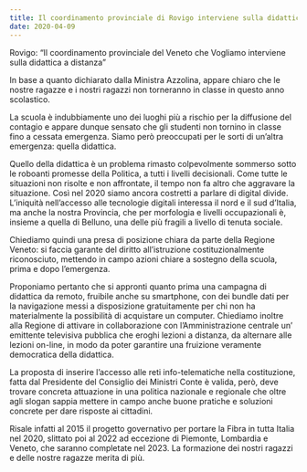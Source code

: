 ```yaml
---
title: Il coordinamento provinciale di Rovigo interviene sulla didattica a distanza
date: 2020-04-09
---
```


Rovigo: “Il coordinamento provinciale del Veneto che Vogliamo interviene sulla didattica a distanza”

In base a quanto dichiarato dalla Ministra Azzolina, appare chiaro che le nostre ragazze e i nostri ragazzi non torneranno in classe in questo anno scolastico.

La scuola è indubbiamente uno dei luoghi più a rischio per la diffusione del contagio e appare dunque sensato che gli studenti non tornino in classe fino a cessata emergenza. Siamo però preoccupati per le sorti di un’altra emergenza: quella didattica.

Quello della didattica è un problema rimasto colpevolmente sommerso sotto le roboanti promesse della Politica, a tutti i livelli decisionali. Come tutte le situazioni non risolte e non affrontate, il tempo non fa altro che aggravare la situazione. Così nel 2020 siamo ancora costretti a parlare di digital divide. L’iniquità nell’accesso alle tecnologie digitali interessa il nord e il sud d’Italia, ma anche la nostra Provincia, che per morfologia e livelli occupazionali è, insieme a quella di Belluno, una delle più fragili a livello di tenuta sociale.

Chiediamo quindi una presa di posizione chiara da parte della Regione Veneto: si faccia garante del diritto all’istruzione costituzionalmente riconosciuto, mettendo in campo azioni chiare a sostegno della scuola, prima e dopo l’emergenza.

Proponiamo pertanto che si appronti quanto prima una campagna di didattica da remoto, fruibile anche su smartphone, con dei bundle dati per la navigazione messi a disposizione gratuitamente per chi non ha materialmente la possibilità di acquistare un computer. Chiediamo inoltre alla Regione di attivare in collaborazione con l’Amministrazione centrale un’ emittente televisiva pubblica che eroghi lezioni a distanza, da alternare alle lezioni on-line, in modo da poter garantire una fruizione veramente democratica della didattica.

La proposta di inserire l’accesso alle reti info-telematiche nella costituzione, fatta dal Presidente del Consiglio dei Ministri Conte è valida, però, deve trovare concreta attuazione in una politica nazionale e regionale che oltre agli slogan sappia mettere in campo anche buone pratiche e soluzioni concrete per dare risposte ai cittadini.

Risale infatti al 2015 il progetto governativo per portare la Fibra in tutta Italia nel 2020, slittato poi al 2022 ad eccezione di Piemonte, Lombardia e Veneto, che saranno completate nel 2023. La formazione dei nostri ragazzi e delle nostre ragazze merita di più.
